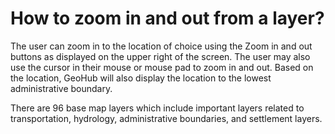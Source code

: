 # How to zoom in and out from a layer?

The user can zoom in to the location of choice using the Zoom in and out buttons as displayed on the upper right of the screen.
The user may also use the cursor in their mouse or mouse pad to zoom in and out.
Based on the location, GeoHub will also display the location to the lowest administrative boundary.

There are 96 base map layers which include important layers related to transportation, hydrology, administrative boundaries, and settlement layers.
